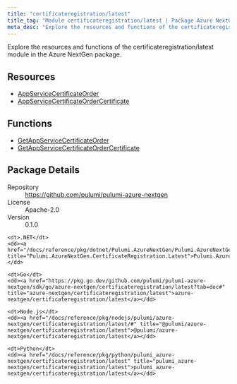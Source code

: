 ```yaml
---
title: "certificateregistration/latest"
title_tag: "Module certificateregistration/latest | Package Azure NextGen"
meta_desc: "Explore the resources and functions of the certificateregistration/latest module in the Azure NextGen package."
---
```


<!-- WARNING: this file was generated by Pulumi Docs Generator. -->
<!-- Do not edit by hand unless you're certain you know what you are doing! -->

Explore the resources and functions of the certificateregistration/latest module in the Azure NextGen package.

<h2 id="resources">Resources</h2>
<ul class="api">
    <li><a href="appservicecertificateorder" title="AppServiceCertificateOrder"><span class="symbol resource"></span>AppServiceCertificateOrder</a></li>
    <li><a href="appservicecertificateordercertificate" title="AppServiceCertificateOrderCertificate"><span class="symbol resource"></span>AppServiceCertificateOrderCertificate</a></li>
</ul>

<h2 id="functions">Functions</h2>
<ul class="api">
    <li><a href="getappservicecertificateorder" title="GetAppServiceCertificateOrder"><span class="symbol function"></span>GetAppServiceCertificateOrder</a></li>
    <li><a href="getappservicecertificateordercertificate" title="GetAppServiceCertificateOrderCertificate"><span class="symbol function"></span>GetAppServiceCertificateOrderCertificate</a></li>
</ul>

<h2 id="package-details">Package Details</h2>
<dl class="package-details">
	<dt>Repository</dt>
	<dd><a href="https://github.com/pulumi/pulumi-azure-nextgen">https://github.com/pulumi/pulumi-azure-nextgen</a></dd>
	<dt>License</dt>
	<dd>Apache-2.0</dd>
	<dt>Version</dt>
	<dd>0.1.0</dd>
</dl>



<dl class="tabular">

    <dt>.NET</dt>
    <dd><a href="/docs/reference/pkg/dotnet/Pulumi.AzureNextGen/Pulumi.AzureNextGen.CertificateRegistration.Latest.html" title="Pulumi.AzureNextGen.CertificateRegistration.Latest">Pulumi.AzureNextGen.CertificateRegistration.Latest</a></dd>

    <dt>Go</dt>
    <dd><a href="https://pkg.go.dev/github.com/pulumi/pulumi-azure-nextgen/sdk/go/azure-nextgen/certificateregistration/latest?tab=doc#" title="azure-nextgen/certificateregistration/latest">azure-nextgen/certificateregistration/latest</a></dd>

    <dt>Node.js</dt>
    <dd><a href="/docs/reference/pkg/nodejs/pulumi/azure-nextgen/certificateregistration/latest/#" title="@pulumi/azure-nextgen/certificateregistration/latest">@pulumi/azure-nextgen/certificateregistration/latest</a></dd>

    <dt>Python</dt>
    <dd><a href="/docs/reference/pkg/python/pulumi_azure-nextgen/certificateregistration/latest" title="pulumi_azure-nextgen/certificateregistration/latest">pulumi_azure-nextgen/certificateregistration/latest</a></dd>

</dl>


